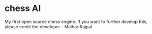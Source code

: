 # chess AI
My first open source chess engine. If you want to further develop this, please credit the developer - Malhar Rajpal
